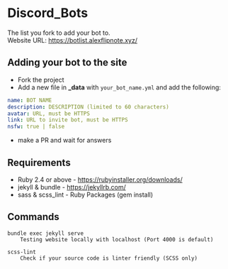 # Discord_Bots
The list you fork to add your bot to.<br>
Website URL: https://botlist.alexflipnote.xyz/

## Adding your bot to the site
- Fork the project
- Add a new file in **\_data** with `your_bot_name.yml` and add the following:
```yml
name: BOT NAME
description: DESCRIPTION (limited to 60 characters)
avatar: URL, must be HTTPS
link: URL to invite bot, must be HTTPS
nsfw: true | false
```
- make a PR and wait for answers

## Requirements
- Ruby 2.4 or above - https://rubyinstaller.org/downloads/
- jekyll & bundle - https://jekyllrb.com/
- sass & scss_lint - Ruby Packages (gem install)

## Commands
```
bundle exec jekyll serve
    Testing website locally with localhost (Port 4000 is default)

scss-lint
    Check if your source code is linter friendly (SCSS only)
```
